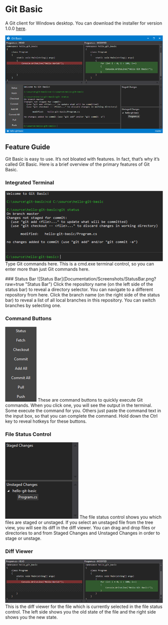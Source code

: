 # Git Basic
A Git client for Windows desktop. You can download the installer for version 1.0.0 [here](Released/v1.0.0/GitBasic.msi).

![Git Basic Screenshot](Documentation/Screenshots/GitBasicScreenshot.png?raw=true "Git Basic")

## Feature Guide
Git Basic is easy to use. It’s not bloated with features. In fact, that’s why it’s called Git Basic. Here is a brief overview of the primary features of Git Basic.

### Integrated Terminal
<img align="left" src="https://github.com/MattTheMan/git-basic/blob/develop/Documentation/Screenshots/Terminal.png">
<p>
Type Git commands here. This is a cmd.exe terminal control, so you can enter more than just Git commands here.
</p>

<p>
### Status Bar
![Status Bar](Documentation/Screenshots/StatusBar.png?raw=true "Status Bar")
Click the repository name (on the left side of the status bar) to reveal a directory selector. You can navigate to a different repository from here.
Click the branch name (on the right side of the status bar) to reveal a list of all local branches in this repository. You can switch branches by selecting one.
</p>
  
### Command Buttons
![Command Buttons](Documentation/Screenshots/CommandButtons.png?raw=true "Command Buttons")
These are command buttons to quickly execute Git commands. When you click one, you will see the output in the terminal. Some execute the command for you. Others just paste the command text in the input box, so that you can complete the command. Hold down the Ctrl key to reveal hotkeys for these buttons.

### File Status Control
![File Status Control](Documentation/Screenshots/FileStatus.png?raw=true "File Status Control")
The file status control shows you which files are staged or unstaged. If you select an unstaged file from the tree view, you will see its diff in the diff viewer. You can drag and drop files or directories to and from Staged Changes and Unstaged Changes in order to stage or unstage.

### Diff Viewer
![Diff Viewer](Documentation/Screenshots/DiffViewer.png?raw=true "Diff Viewer")
This is the diff viewer for the file which is currently selected in the file status control. The left side shows you the old state of the file and the right side shows you the new state.
